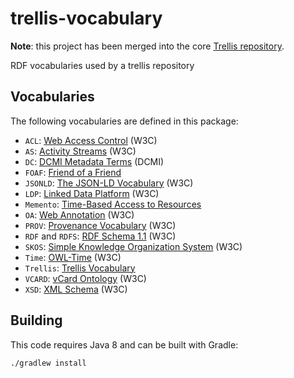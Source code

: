# trellis-vocabulary

**Note**: this project has been merged into the core [Trellis repository](https://github.com/trellis-ldp/trellis).

RDF vocabularies used by a trellis repository

## Vocabularies

The following vocabularies are defined in this package:

  * `ACL`: [Web Access Control](https://www.w3.org/wiki/WebAccessControl) (W3C)
  * `AS`: [Activity Streams](https://www.w3.org/TR/activitystreams-vocabulary/) (W3C)
  * `DC`: [DCMI Metadata Terms](http://dublincore.org/documents/dcmi-terms/) (DCMI)
  * `FOAF`: [Friend of a Friend](http://xmlns.com/foaf/spec/)
  * `JSONLD`: [The JSON-LD Vocabulary](https://www.w3.org/ns/json-ld) (W3C)
  * `LDP`: [Linked Data Platform](https://www.w3.org/ns/ldp) (W3C)
  * `Memento`: [Time-Based Access to Resources](https://tools.ietf.org/html/rfc7089)
  * `OA`: [Web Annotation](https://www.w3.org/ns/oa) (W3C)
  * `PROV`: [Provenance Vocabulary](http://www.w3.org/TR/prov-o/) (W3C)
  * `RDF` and `RDFS`: [RDF Schema 1.1](https://www.w3.org/TR/rdf-schema/) (W3C)
  * `SKOS`: [Simple Knowledge Organization System](https://www.w3.org/2009/08/skos-reference/skos.html) (W3C)
  * `Time`: [OWL-Time](https://www.w3.org/TR/owl-time/) (W3C)
  * `Trellis`: [Trellis Vocabulary](http://www.trellisldp.org/ns/trellis)
  * `VCARD`: [vCard Ontology](https://www.w3.org/TR/vcard-rdf) (W3C)
  * `XSD`: [XML Schema](https://www.w3.org/TR/xmlschema-2/) (W3C)

## Building

This code requires Java 8 and can be built with Gradle:

    ./gradlew install
